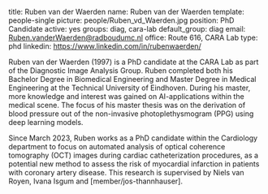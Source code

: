 title: Ruben van der Waerden 
name: Ruben van der Waerden 
template: people-single 
picture: people/Ruben_vd_Waerden.jpg 
position: PhD Candidate 
active: yes 
groups: diag, cara-lab
default_group: diag 
email: Ruben.vanderWaerden@radboudumc.nl 
office: Route 616, CARA Lab 
type: phd 
linkedin: https://www.linkedin.com/in/rubenwaerden/

Ruben van der Waerden (1997) is a PhD candidate at the CARA Lab as part of the Diagnostic Image Analysis Group. Ruben completed both his Bachelor Degree in Biomedical Engineering and Master Degree in Medical Engineering at the Technical University of Eindhoven. During his master, more knowledge and interest was gained on AI-applications within the medical scene. The focus of his master thesis was on the derivation of blood pressure out of the non-invasive photoplethysmogram (PPG) using deep learning models.

Since March 2023, Ruben works as a PhD candidate within the Cardiology department to focus on automated analysis of optical coherence tomography (OCT) images during cardiac catheterization procedures, as a potential new method to assess the risk of myocardial infarction in patients with coronary artery disease. This research is supervised by Niels van Royen, Ivana Isgum and [member/jos-thannhauser].
